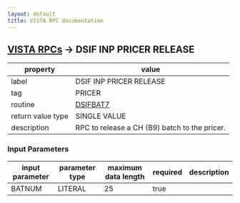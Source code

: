 ```yaml
---
layout: default
title: VISTA RPC documentation
---
```




## [VISTA RPCs](TableOfContent.md) &#8594; DSIF INP PRICER RELEASE 

 property | value 
--- | --- 
 label | DSIF INP PRICER RELEASE
 tag | PRICER
 routine | [DSIFBAT7](http://code.osehra.org/dox/Routine_DSIFBAT7_source.html)
 return value type | SINGLE VALUE
 description | RPC to release a CH (B9) batch to the pricer.

### Input Parameters

| input parameter | parameter type | maximum data length | required | description | 
| --- | --- | --- | --- | --- | 
| BATNUM | LITERAL | 25 | true |  | 